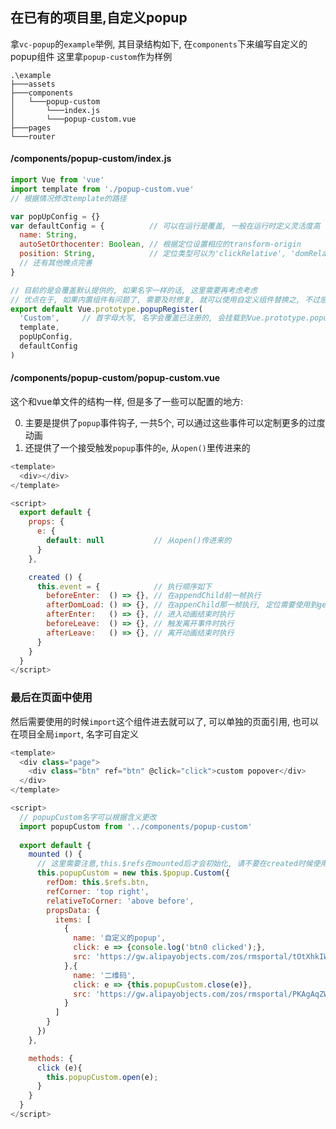 
## 在已有的项目里,自定义popup

拿`vc-popup`的`example`举例, 其目录结构如下, 在`components`下来编写自定义的popup组件
这里拿`popup-custom`作为样例


```shell
.\example
├───assets
├───components
│   └───popup-custom
│       └───index.js
│       └───popup-custom.vue
├───pages
└───router
```

#### /components/popup-custom/**index.js**

```javascript
import Vue from 'vue'
import template from './popup-custom.vue'
// 根据情况修改template的路径

var popUpConfig = {}
var defaultConfig = {          // 可以在运行是覆盖, 一般在运行时定义灵活度高
  name: String,
  autoSetOrthocenter: Boolean, // 根据定位设置相应的transform-origin
  position: String,            // 定位类型可以为'clickRelative', 'domRelative', 'center'
  // 还有其他晚点完善
}

// 目前的是会覆盖默认提供的, 如果名字一样的话, 这里需要再考虑考虑
// 优点在于, 如果内置组件有问题了, 需要及时修复, 就可以使用自定义组件替换之, 不过感觉大部分是兼容性问题, 非逻辑问题
export default Vue.prototype.popupRegister(
  'Custom',     // 首字母大写, 名字会覆盖已注册的, 会挂载到Vue.prototype.popup[name]里
  template, 
  popUpConfig, 
  defaultConfig
)
```
#### /components/popup-custom/**popup-custom.vue**

这个和vue单文件的结构一样, 但是多了一些可以配置的地方:

0. 主要是提供了`popup`事件钩子, 一共5个, 可以通过这些事件可以定制更多的过度动画
1. 还提供了一个接受触发`popup`事件的`e`, 从`open()`里传进来的

```javascript
<template>
  <div></div>
</template>

<script>
  export default {
    props: {
      e: {
        default: null           // 从open()传进来的
      }
    },

    created () {
      this.event = {            // 执行顺序如下
        beforeEnter:  () => {}, // 在appendChild前一帧执行
        afterDomLoad: () => {}, // 在appenChild那一帧执行, 定位需要使用到getBoundingClientRect的话就挂在这里
        afterEnter:   () => {}, // 进入动画结束时执行
        beforeLeave:  () => {}, // 触发离开事件时执行
        afterLeave:   () => {}, // 离开动画结束时执行
      }
    }
  }
</script>
```
### 最后在页面中使用

然后需要使用的时候`import`这个组件进去就可以了, 可以单独的页面引用, 也可以在项目全局`import`, 名字可自定义

```JavaScript
<template>
  <div class="page">
    <div class="btn" ref="btn" @click="click">custom popover</div>
  </div>
</template>

<script>
  // popupCustom名字可以根据含义更改
  import popupCustom from '../components/popup-custom'
  
  export default {
    mounted () {
      // 这里需要注意,this.$refs在mounted后才会初始化, 请不要在created时候使用
      this.popupCustom = new this.$popup.Custom({
        refDom: this.$refs.btn,
        refCorner: 'top right',
        relativeToCorner: 'above before',
        propsData: {
          items: [
            {
              name: '自定义的popup',
              click: e => {console.log('btn0 clicked');},
              src: 'https://gw.alipayobjects.com/zos/rmsportal/tOtXhkIWzwotgGSeptou.svg'
            },{
              name: '二维码',
              click: e => {this.popupCustom.close(e)},
              src: 'https://gw.alipayobjects.com/zos/rmsportal/PKAgAqZWJVNwKsAJSmXd.svg'
            }
          ]
        }
      })
    },

    methods: {
      click (e){
        this.popupCustom.open(e);
      }
    }
  }
</script>
```
